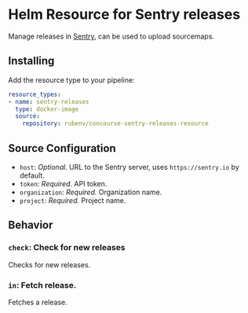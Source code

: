 # Helm Resource for Sentry releases

Manage releases in [Sentry](https://sentry.io), can be used to upload sourcemaps.

## Installing

Add the resource type to your pipeline:

```yaml
resource_types:
- name: sentry-releases
  type: docker-image
  source:
    repository: rubenv/concourse-sentry-releases-resource
```

## Source Configuration

* `host`: *Optional.* URL to the Sentry server, uses `https://sentry.io` by default.
* `token`: *Required.* API token.
* `organization`: *Required.* Organization name.
* `project`: *Required.* Project name.

## Behavior

### `check`: Check for new releases

Checks for new releases.

### `in`: Fetch release.

Fetches a release.
